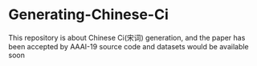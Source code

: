 # Generating-Chinese-Ci
This repository  is about Chinese Ci(宋词) generation, and the paper has been accepted by AAAI-19
source code and datasets would be available soon
